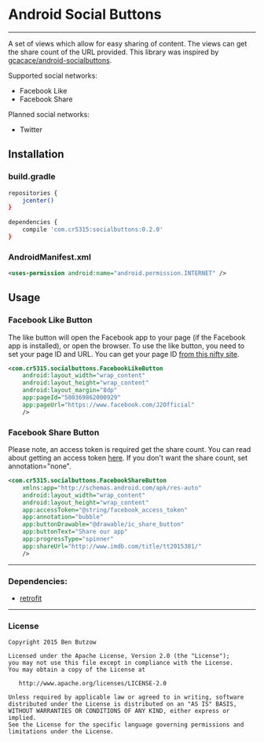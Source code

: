 # Android Social Buttons
---

A set of views which allow for easy sharing of content. The views can get the share count of the URL provided. This library was inspired by [gcacace/android-socialbuttons](https://github.com/gcacace/android-socialbuttons).

Supported social networks:

 * Facebook Like
 * Facebook Share
 
Planned social networks:
 
 * Twitter

## Installation

### build.gradle

```sh
repositories {
	jcenter()
}
    
dependencies {
    compile 'com.cr5315:socialbuttons:0.2.0'
}
```
 
### AndroidManifest.xml

```xml
<uses-permission android:name="android.permission.INTERNET" />
```

## Usage

### Facebook Like Button

The like button will open the Facebook app to your page (if the Facebook app is installed), or open the browser. To use the like button, you need to set your page ID and URL. You can get your page ID [from this nifty site](http://findmyfacebookid.com/).

```xml
<com.cr5315.socialbuttons.FacebookLikeButton
    android:layout_width="wrap_content"
    android:layout_height="wrap_content"
    android:layout_margin="8dp"
    app:pageId="580369862000929"
    app:pageUrl="https://www.facebook.com/J2Official"
    />
```

### Facebook Share Button

Please note, an access token is required get the share count. You can read about getting an access token [here](https://developers.facebook.com/docs/facebook-login/access-tokens). If you don't want the share count, set annotation="none".

```xml
<com.cr5315.socialbuttons.FacebookShareButton
    xmlns:app="http://schemas.android.com/apk/res-auto"
    android:layout_width="wrap_content"
    android:layout_height="wrap_content"
    app:accessToken="@string/facebook_access_token"
    app:annotation="bubble"
    app:buttonDrawable="@drawable/ic_share_button"
    app:buttonText="Share our app"
    app:progressType="spinner"
    app:shareUrl="http://www.imdb.com/title/tt2015381/"
    />
```

---

### Dependencies:
 * [retrofit](https://github.com/square/retrofit)

---

### License
    Copyright 2015 Ben Butzow

    Licensed under the Apache License, Version 2.0 (the "License");
    you may not use this file except in compliance with the License.
    You may obtain a copy of the License at

       http://www.apache.org/licenses/LICENSE-2.0

    Unless required by applicable law or agreed to in writing, software
    distributed under the License is distributed on an "AS IS" BASIS,
    WITHOUT WARRANTIES OR CONDITIONS OF ANY KIND, either express or implied.
    See the License for the specific language governing permissions and
    limitations under the License.